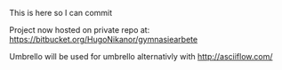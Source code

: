 This is here so I can commit

Project now hosted on private repo at:
https://bitbucket.org/HugoNikanor/gymnasiearbete

Umbrello will be used for umbrello alternativly with 
http://asciiflow.com/
